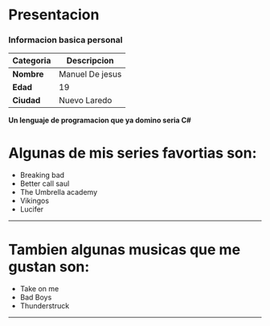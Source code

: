 # Presentacion
### Informacion basica personal

| Categoria  |Descripcion         | 
|------------|--------------------|
| **Nombre** | Manuel De jesus    | 
| **Edad**   |   19               | 
| **Ciudad** |   Nuevo Laredo     | 

**Un lenguaje de programacion que ya domino seria C#**


# Algunas de mis series favortias son:
 
- Breaking bad
- Better call saul
- The Umbrella academy
- Vikingos
- Lucifer 

---

# Tambien algunas musicas que me gustan son:

- Take on me
- Bad Boys
- Thunderstruck 

---

> 

